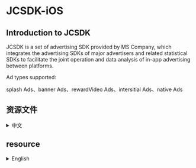 # JCSDK-iOS
## Introduction to JCSDK

JCSDK is a set of advertising SDK provided by MS Company, which integrates the advertising SDKs of major advertisers and related statistical SDKs to facilitate the joint operation and data analysis of in-app advertising between platforms.

Ad types supported:

splash Ads、banner Ads、rewardVideo Ads、intersitial Ads、native Ads
 
 ## 资源文件
<details>
<summary>中文</summary>

### 请勿将iOS需要用到的SDK（包括.a、.framework及.embededframework格式的套件）下载或传送至Windows操作系统上，因为Windows文件系统会修改这些SDK，导致它们在Xcode中无法编译。

## 接入JCSDK所需的额外支持库 和 相关文件
[DataCollection_SDK](https://github.com/Romambo/DataCollection_SDK)数据统计相关库

[ADThirdParty_SDK](https://github.com/Romambo/ADThirdParty_SDK)第三方广告库

## 对接文档
[1.0.0](https://github.com/Romambo/JCSDK_DocumentFile)

## Unity桥接文件
[unityBridge](https://github.com/Romambo/JCSDK_DocumentFile/blob/main/IOS_UnityBridge.zip)

## 版本记录

<details>
<summary>1.0.0</summary>

支持开发者工具: Xcode 11
</details>
 
<details>
<summary>2.0.0</summary>

支持开发者工具: Xcode 12  
**更新内容**  
>1.新增了流量组和连续展示功能逻辑、升级内部广告接口 V4 -> V5  
>2.新增 "kochava" and "tenjin" 数据统计平台  
>3.修改了unity使用者需要接入的OC初始化接口. 详情见: JC_unityAdApi.h
```
旧代码
//-(void)initJCSDKWithLog:(BOOL)isOpenLog isFirstShowSplash:(BOOL)isShow splashClose:(unityBlock)block;
新代码
-(void)initJCSDKWithUnityShow:(unityBlock)block;
```

>4.修改了iOS日志打印接口。新增日志等级功能，详情见: JCAdCallBackHeader.h  
```
旧代码
//+(void)setOpenPlatformLog:(BOOL)openPlatformLog;
新代码
+(void)setTheLogLevel:(MSLogLevelStatus)logLevel;

```

>5.修改了JCiOSConfig.plist文件, 新增字段:   
   "KochavaAppID":    kochava 初始化参数   
   "TenJinAppID":     TenJin 初始化参数   
   "ShowSplashFirst": 应用首次打开是否展示开屏广告. 
   "LogLevel":日志等级 1、关闭. 2、打开JC日志. 3、打开JC+广告日志. 4、打开JC+广告+数据日志. 默认值:1  

**项目配置：**  
* 添加系统库:  
   > AppTrackingTransparency.framework  
* 添加第三方库和文件:
   > KochavaCore.framework               (Embed & Sign)  
   > KochavaTracker.framework            (Embed & Sign)  
   > KochavaAdNetwork.framework          (Embed & Sign)  
   > libTenjinSDK.a  
   > TenjinSDK.h 
</details>
</details>

## resource
<details>
<summary>English</summary>

### Do not download or transfer SDKs (including .a, .framework and .embededframework packages) required for iOS to Windows, as the Windows file system will modify these SDKs so that they will not compile in Xcode.

## Support library And File
[DataCollection_SDK](https://github.com/Romambo/DataCollection_SDK)

[ADThirdParty_SDK](https://github.com/Romambo/ADThirdParty_SDK)

## Document
[1.0.0](https://github.com/Romambo/JCSDK_DocumentFile)

## Unity_bridge
[unityBridge](https://github.com/Romambo/JCSDK_DocumentFile/blob/main/IOS_UnityBridge.zip)

## Version of the record

<details>
<summary>1.0.0</summary>

support development tools: Xcode 11
</details>
 
<details>
<summary>2.0.0</summary>

support development tools: Xcode 12  
**update content**  
>1.Added internal logic waterfall and continuous display  
>2.Added "kochava" and "tenjin" statistics  
>3.Change the SDK initialization interface used by Unity. see: JC_unityAdApi.h
```
old code
//-(void)initJCSDKWithLog:(BOOL)isOpenLog isFirstShowSplash:(BOOL)isShow splashClose:(unityBlock)block;
new code
-(void)initJCSDKWithUnityShow:(unityBlock)block;
```

>4.Change the log log interface, increase the log level.  see: JCAdCallBackHeader.h  
```
old code
//+(void)setOpenPlatformLog:(BOOL)openPlatformLog;
new code
+(void)setTheLogLevel:(MSLogLevelStatus)logLevel;
```

>5.Change JCiOSConfig.plist, add:   
   "KochavaAppID":    kochava initialization parameters   
   "TenJinAppID":     TenJin initialization parameters   
   "ShowSplashFirst": Whether to display splash when the app is first opened. 
   "LogLevel":loglevel 1、closeAll. 2、open JC_log. 3、open JC+AD log. 4、open JC+AD+Data log. Defaults:1  

**Project configuration：**  
* add System library:  
   > AppTrackingTransparency.framework  
* add Third party library and file:
   > KochavaCore.framework               (Embed & Sign)  
   > KochavaTracker.framework            (Embed & Sign)  
   > KochavaAdNetwork.framework          (Embed & Sign)  
   > libTenjinSDK.a  
   > TenjinSDK.h 
</details>
 

</details>



